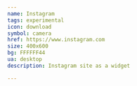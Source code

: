 ```yaml
---
name: Instagram
tags: experimental
icon: download 
symbol: camera
href: https://www.instagram.com
size: 400x600
bg: FFFFFF44
ua: desktop
description: Instagram site as a widget

---
```



